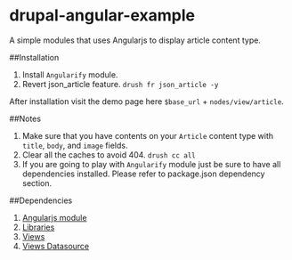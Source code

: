 drupal-angular-example
======================

A simple modules that uses Angularjs to display article content type.

##Installation

1. Install `Angularify` module.
2. Revert json_article feature. `drush fr json_article -y`

After installation visit the demo page here `$base_url` + `nodes/view/article`.

##Notes

1. Make sure that you have contents on your `Article` content type with `title`,
   `body`, and `image` fields.
2. Clear all the caches to avoid 404. `drush cc all`
3. If you are going to play with `Angularify` module just be sure to have all
   dependencies installed. Please refer to package.json dependency section.

##Dependencies

1. [Angularjs module](https://drupal.org/project/angularjs)
2. [Libraries](https://drupal.org/project/libraries)
3. [Views](https://drupal.org/project/views)
4. [Views Datasource](https://drupal.org/project/views_datasource)
